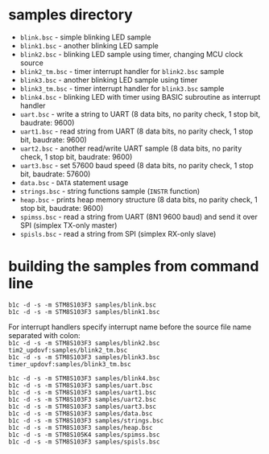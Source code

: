 # samples directory  
  
- `blink.bsc` - simple blinking LED sample  
- `blink1.bsc` - another blinking LED sample  
- `blink2.bsc` - blinking LED sample using timer, changing MCU clock source  
- `blink2_tm.bsc` - timer interrupt handler for `blink2.bsc` sample  
- `blink3.bsc` - another blinking LED sample using timer  
- `blink3_tm.bsc` - timer interrupt handler for `blink3.bsc` sample  
- `blink4.bsc` - blinking LED with timer using BASIC subroutine as interrupt handler  
- `uart.bsc` - write a string to UART (8 data bits, no parity check, 1 stop bit, baudrate: 9600)  
- `uart1.bsc` - read string from UART (8 data bits, no parity check, 1 stop bit, baudrate: 9600)  
- `uart2.bsc` - another read/write UART sample (8 data bits, no parity check, 1 stop bit, baudrate: 9600)  
- `uart3.bsc` - set 57600 baud speed (8 data bits, no parity check, 1 stop bit, baudrate: 57600)  
- `data.bsc` - `DATA` statement usage  
- `strings.bsc` - string functions sample (`INSTR` function)  
- `heap.bsc` - prints heap memory structure (8 data bits, no parity check, 1 stop bit, baudrate: 9600)  
- `spimss.bsc` - read a string from UART (8N1 9600 baud) and send it over SPI (simplex TX-only master)  
- `spisls.bsc` - read a string from SPI (simplex RX-only slave)  
  
# building the samples from command line  
`b1c -d -s -m STM8S103F3 samples/blink.bsc`  
`b1c -d -s -m STM8S103F3 samples/blink1.bsc`  
  
For interrupt handlers specify interrupt name before the source file name separated with colon:  
`b1c -d -s -m STM8S103F3 samples/blink2.bsc tim2_updovf:samples/blink2_tm.bsc`  
`b1c -d -s -m STM8S103F3 samples/blink3.bsc timer_updovf:samples/blink3_tm.bsc`  
  
`b1c -d -s -m STM8S103F3 samples/blink4.bsc`  
`b1c -d -s -m STM8S103F3 samples/uart.bsc`  
`b1c -d -s -m STM8S103F3 samples/uart1.bsc`  
`b1c -d -s -m STM8S103F3 samples/uart2.bsc`  
`b1c -d -s -m STM8S103F3 samples/uart3.bsc`  
`b1c -d -s -m STM8S103F3 samples/data.bsc`  
`b1c -d -s -m STM8S103F3 samples/strings.bsc`  
`b1c -d -s -m STM8S103F3 samples/heap.bsc`  
`b1c -d -s -m STM8S105K4 samples/spimss.bsc`  
`b1c -d -s -m STM8S103F3 samples/spisls.bsc`  
  